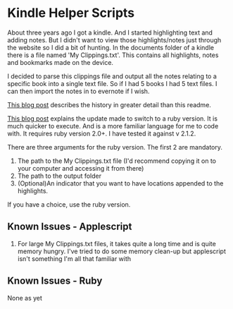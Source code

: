 # Kindle Helper Scripts

About three years ago I got a kindle. And I started highlighting text and adding notes. But I didn't want to view those highlights/notes just through the website so I did a bit of hunting. In the documents folder of a kindle there is a file named 'My Clippings.txt'. This contains all highlights, notes and bookmarks made on the device.

I decided to parse this clippings file and output all the notes relating to a specific book into a single text file. So if I had 5 books I had 5 text files. I can then import the notes in to evernote if I wish.

[This blog post](http://jane.dallaway.com/kindle-getting-the-notes-and-highlights-for-a) describes the history in greater detail than this readme.

[This blog post](http://jane.dallaway.com/kindle-helper-scripts-now-in-ruby) explains the update made to switch to a ruby version. It is much quicker to execute. And is a more familiar language for me to code with. It requires ruby version 2.0+. I have tested it against v 2.1.2.

There are three arguments for the ruby version. The first 2 are mandatory.  

1. The path to the My Clippings.txt file (I'd recommend copying it on to your computer and accessing it from there)
2. The path to the output folder  
3. (Optional)An indicator that you want to have locations appended to the highlights.   

If you have a choice, use the ruby version.

## Known Issues - Applescript
1. For large My Clippings.txt files, it takes quite a long time and is quite memory hungry. I've tried to do some memory clean-up but applescript isn't something I'm all that familiar with

## Known Issues - Ruby
None as yet 
